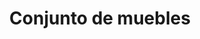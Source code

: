 ---
layout: ../../../layouts/ProductLayout.astro
title: 'Conjunto de muebles'
description: 'Fabricación de conjunto de muebles.'
slug: '/productos/muebles/conjunto-1'
pubDate: 2022-07-01
image:
    url: '/images/png/muebles/conjunto-1.png'
    alt: 'The Astro logo on a dark background with a pink glow.'
    metaurl: '/images/png/muebles/conjunto-1.png'
tags: ["astro", "blogging", "learning in public"]
---